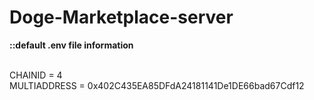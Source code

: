 # Doge-Marketplace-server

<b>::default .env file information</b><br /><br />

CHAINID = 4<br />
MULTIADDRESS = 0x402C435EA85DFdA24181141De1DE66bad67Cdf12
